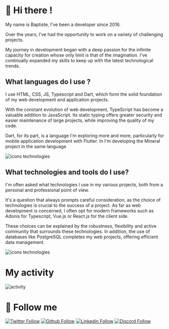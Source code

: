 # 👋 Hi there !
My name is Baptiste, I've been a developer since 2016.

Over the years, I've had the opportunity to work on a variety of challenging projects.

My journey in development began with a deep passion for the infinite capacity for creation whose only limit is that of the imagination. 
I've continually expanded my skills to keep up with the latest technological trends.

## What languages do I use ?
I use HTML, CSS, JS, Typescript and Dart, which form the solid foundation of my web development and application projects. 

With the constant evolution of web development, TypeScript has become a valuable addition to JavaScript. Its static typing offers greater security and easier maintenance of large projects, while improving the quality of my code.

Dart, for its part, is a language I'm exploring more and more, particularly for mobile application development with Flutter. In 
I'm developing the Mineral project in the same language

![icons technologies](https://skillicons.dev/icons?i=html,css,js,ts,dart,rust)

## What technologies and tools do I use?
I'm often asked what technologies I use in my various projects, both from a personal and professional point of view.

It's a question that always prompts careful consideration, as the choice of technologies is crucial to the success of a project. As far as web development is concerned, I often opt for modern frameworks such as Adonis for Typescript, Vue.js or React.js for the client side. 

These choices can be explained by the robustness, flexibility and active community that surrounds these technologies. In addition, the use of databases like PostgreSQL completes my web projects, offering efficient data management.

![icons technologies](https://skillicons.dev/icons?i=scss,tailwind,nodejs,adonis,vite,vue,react,nuxt,next,redux,reactivex,astro,symfony,laravel,flutter,supabase,rabbitmq,redis,docker,kubernetes,git,postgres,idea,webstorm,androidstudio,postman&perline=9)

# My activity
![activity](https://github-readme-stats.vercel.app/api?username=LeadcodeDev&show_icons=true)

# 🔗 Follow me
[![Twitter Follow](https://skillicons.dev/icons?i=twitter)](https://twitter.com/LeadcodeDev)
[![Github Follow](https://skillicons.dev/icons?i=github)](https://github.com/LeadcodeDev)
[![Linkedin Follow](https://skillicons.dev/icons?i=linkedin)](https://www.linkedin.com/in/baptiste-parmantier/)
[![Discord Follow](https://skillicons.dev/icons?i=discord)](https://discord.com/users/240561194958716928)
